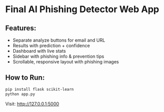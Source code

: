 
# Final AI Phishing Detector Web App

## Features:
- Separate analyze buttons for email and URL
- Results with prediction + confidence
- Dashboard with live stats
- Sidebar with phishing info & prevention tips
- Scrollable, responsive layout with phishing images

## How to Run:
```bash
pip install flask scikit-learn
python app.py
```

Visit: http://127.0.0.1:5000
